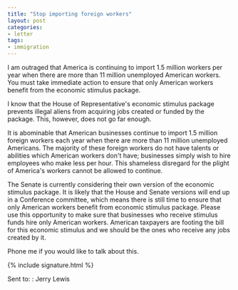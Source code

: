 ```yaml
---
title: "Stop importing foreign workers"
layout: post
categories:
- letter
tags:
- immigration
---
```


I am outraged that America is continuing to import 1.5 million workers per year when there are more than 11 million unemployed American workers. You must take immediate action to ensure that only American workers benefit from the economic stimulus package.

I know that the House of Representative's economic stimulus package prevents illegal aliens from acquiring jobs created or funded by the package. This, however, does not go far enough.

It is abominable that American businesses continue to import 1.5 million foreign workers each year when there are more than 11 million unemployed Americans. The majority of these foreign workers do not have talents or abilities which American workers don't have; businesses simply wish to hire employees who make less per hour. This shameless disregard for the plight of America's workers cannot be allowed to continue.

The Senate is currently considering their own version of the economic stimulus package. It is likely that the House and Senate versions will end up in a Conference committee, which means there is still time to ensure that only American workers benefit from economic stimulus package. Please use this opportunity to make sure that businesses who receive stimulus funds hire only American workers. American taxpayers are footing the bill for this economic stimulus and we should be the ones who receive any jobs created by it.

Phone me if you would like to talk about this.

{% include signature.html %}

Sent to:
: Jerry Lewis
